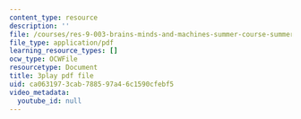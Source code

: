 ```yaml
---
content_type: resource
description: ''
file: /courses/res-9-003-brains-minds-and-machines-summer-course-summer-2015/ca0631973cab788597a46c1590cfebf5_2304740.pdf
file_type: application/pdf
learning_resource_types: []
ocw_type: OCWFile
resourcetype: Document
title: 3play pdf file
uid: ca063197-3cab-7885-97a4-6c1590cfebf5
video_metadata:
  youtube_id: null
---
```

